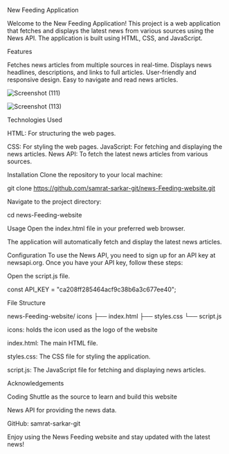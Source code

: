 New Feeding Application

Welcome to the New Feeding Application! This project is a web application that fetches and displays the latest news from various sources using the News API. The application is built using HTML, CSS, and JavaScript.

Features

Fetches news articles from multiple sources in real-time.
Displays news headlines, descriptions, and links to full articles.
User-friendly and responsive design.
Easy to navigate and read news articles.

![Screenshot (111)](https://github.com/user-attachments/assets/8bbccb8a-ce4d-42e0-a5c0-0e804d2c4f5f)

![Screenshot (113)](https://github.com/user-attachments/assets/1703cc4b-a730-466b-8a1a-e22ca0c178a9)

Technologies Used

HTML: For structuring the web pages.

CSS: For styling the web pages.
JavaScript: For fetching and displaying the news articles.
News API: To fetch the latest news articles from various sources.

Installation
Clone the repository to your local machine:

git clone https://github.com/samrat-sarkar-git/news-Feeding-website.git

Navigate to the project directory:

cd news-Feeding-website

Usage
Open the index.html file in your preferred web browser.

The application will automatically fetch and display the latest news articles.

Configuration
To use the News API, you need to sign up for an API key at newsapi.org. Once you have your API key, follow these steps:

Open the script.js file.

const API_KEY = "ca208ff285464acf9c38b6a3c677ee40";

File Structure

news-Feeding-website/
icons
├── index.html
├── styles.css
└── script.js

icons: holds the icon used as the logo of the website

index.html: The main HTML file.

styles.css: The CSS file for styling the application.

script.js: The JavaScript file for fetching and displaying news articles.



Acknowledgements

Coding Shuttle as the source to learn and build this website

News API for providing the news data.




GitHub: samrat-sarkar-git



Enjoy using the News Feeding website and stay updated with the latest news!
